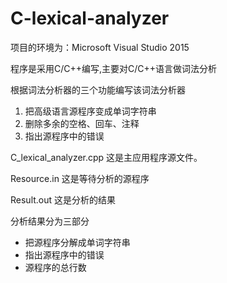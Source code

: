 # C-lexical-analyzer

项目的环境为：Microsoft Visual Studio 2015

程序是采用C/C++编写,主要对C/C++语言做词法分析

根据词法分析器的三个功能编写该词法分析器

1. 把高级语言源程序变成单词字符串
2. 删除多余的空格、回车、注释
3. 指出源程序中的错误

C_lexical_analyzer.cpp
    这是主应用程序源文件。

Resource.in	
	这是等待分析的源程序
	
Result.out
	这是分析的结果
	
分析结果分为三部分
- 把源程序分解成单词字符串
- 指出源程序中的错误
- 源程序的总行数
